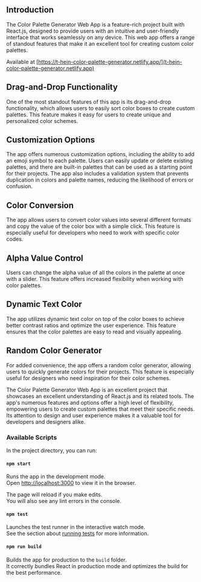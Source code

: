 ## Introduction

The Color Palette Generator Web App is a feature-rich project built with React.js, designed to provide users with an intuitive and user-friendly interface that works seamlessly on any device. This web app offers a range of standout features that make it an excellent tool for creating custom color palettes.

Available at [https://t-hein-color-palette-generator.netlify.app/](t-hein-color-palette-generator.netlify.app)

## Drag-and-Drop Functionality

One of the most standout features of this app is its drag-and-drop functionality, which allows users to easily sort color boxes to create custom palettes. This feature makes it easy for users to create unique and personalized color schemes.

## Customization Options

The app offers numerous customization options, including the ability to add an emoji symbol to each palette. Users can easily update or delete existing palettes, and there are built-in palettes that can be used as a starting point for their projects. The app also includes a validation system that prevents duplication in colors and palette names, reducing the likelihood of errors or confusion.

## Color Conversion

The app allows users to convert color values into several different formats and copy the value of the color box with a simple click. This feature is especially useful for developers who need to work with specific color codes.

## Alpha Value Control

Users can change the alpha value of all the colors in the palette at once with a slider. This feature offers increased flexibility when working with color palettes.

## Dynamic Text Color

The app utilizes dynamic text color on top of the color boxes to achieve better contrast ratios and optimize the user experience. This feature ensures that the color palettes are easy to read and visually appealing.

## Random Color Generator

For added convenience, the app offers a random color generator, allowing users to quickly generate colors for their projects. This feature is especially useful for designers who need inspiration for their color schemes.

The Color Palette Generator Web App is an excellent project that showcases an excellent understanding of React.js and its related tools. The app's numerous features and options offer a high level of flexibility, empowering users to create custom palettes that meet their specific needs. Its attention to design and user experience makes it a valuable tool for developers and designers alike.

### Available Scripts

In the project directory, you can run:

#### `npm start`

Runs the app in the development mode.\
Open [http://localhost:3000](http://localhost:3000) to view it in the browser.

The page will reload if you make edits.\
You will also see any lint errors in the console.

#### `npm test`

Launches the test runner in the interactive watch mode.\
See the section about [running tests](https://facebook.github.io/create-react-app/docs/running-tests) for more information.

#### `npm run build`

Builds the app for production to the `build` folder.\
It correctly bundles React in production mode and optimizes the build for the best performance.
